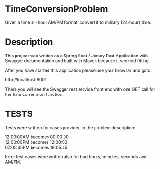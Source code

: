 # TimeConversionProblem

Given a time in -hour AM/PM format, convert it to military (24-hour) time.

# Description

This project was written as a Spring Boot / Jersey Rest Application with Swagger documentation and built with Maven because it seemed fitting.

After you have started this application please use your browser and goto:

http://localhost:8001

There you will see the Swagger rest service front end with one GET call for the time conversion function.

# TESTS

Tests were written for cases provided in the problem description:

12:00:00AM becomes 00:00:00<br>
12:00:00PM becomes 12:00:00<br>
07:05:45PM becomes 19:05:45<br>

Error test cases were written also for bad hours, minutes, seconds and AM/PM.
